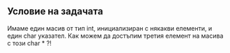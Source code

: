 
## Условие на задачата

Имаме един масив от тип int, инициализиран с някакви елементи, и един char указател. Как можем да достъпим третия елемент на масива с този char * ?!



